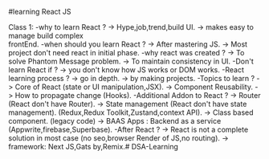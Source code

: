 #learning React JS

Class 1: 
        -why to learn React ? 
                -> Hype,job,trend,build UI. 
                -> makes easy to manage build complex  
                   frontEnd. 
        -when should you learn React ? 
        -> After mastering JS. 
        -> Most project don't need react in initial phase. 
        -why react was created ? 
                -> To solve Phantom Message problem. 
                -> To maintain consistency in UI.
         -Don't learn React if ? 
            -> you don't know how JS works or DOM works. 
          -React learning process ? 
                -> go in depth. 
                -> by making projects.
           -Topics to learn ? 
                -> Core of React (state or UI manipulation,JSX). 
                -> Component Reusability. 
                -> How to propagate change (Hooks).         -Additional Addon to React ? 
                -> Router (React don't have Router).                -> State management (React don't have state management). (Redux,Redux Toolkit,Zustand,context API). 
                -> Class based component. (legacy code)
                -> BAAS Apps : Backend as a service (Appwrite,firebase,Superbase). 
            -After React ?
                 -> React is not a complete solution in most case (no seo,browser Render of JS,no routing).                -> framework: Next JS,Gats by,Remix.# DSA-Learning
